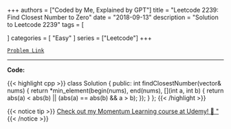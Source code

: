 
+++
authors = ["Coded by Me, Explained by GPT"]
title = "Leetcode 2239: Find Closest Number to Zero"
date = "2018-09-13"
description = "Solution to Leetcode 2239"
tags = [
    
]
categories = [
    "Easy"
]
series = ["Leetcode"]
+++



[`Problem Link`](https://leetcode.com/problems/find-closest-number-to-zero/description/)

---

**Code:**

{{< highlight cpp >}}
class Solution {
public:
  int findClosestNumber(vector<int>& nums) {
    return *min_element(begin(nums), end(nums), [](int a, int b) {
        return abs(a) < abs(b) || (abs(a) == abs(b) && a > b);
    });
  }
};
{{< /highlight >}}



{{< notice tip >}}
[Check out my Momentum Learning course at Udemy! 🚀 "](https://www.udemy.com/course/blind-75-the-data-structures-and-algorithms-essentials/)
{{< /notice >}}

